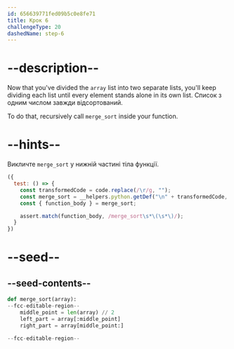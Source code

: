 ```yaml
---
id: 656639771fed09b5c0e8fe71
title: Крок 6
challengeType: 20
dashedName: step-6
---
```


# --description--

Now that you've divided the `array` list into two separate lists, you'll keep dividing each list until every element stands alone in its own list. Список з одним числом завжди відсортований.

To do that, recursively call `merge_sort` inside your function.

# --hints--

Викличте `merge_sort` у нижній частині тіла функції.

```js
({
  test: () => {
    const transformedCode = code.replace(/\r/g, "");
    const merge_sort = __helpers.python.getDef("\n" + transformedCode, "merge_sort");
    const { function_body } = merge_sort;

    assert.match(function_body, /merge_sort\s*\(\s*\)/);
  }
})
```

# --seed--

## --seed-contents--

```py
def merge_sort(array):
--fcc-editable-region--
    middle_point = len(array) // 2
    left_part = array[:middle_point]
    right_part = array[middle_point:]

--fcc-editable-region--
```
